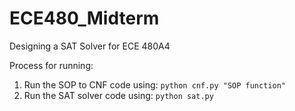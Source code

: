 # ECE480_Midterm
Designing a SAT Solver for ECE 480A4

Process for running:
1) Run the SOP to CNF code using: 
`python cnf.py "SOP function"`
2) Run the SAT solver code using:
`python sat.py`

